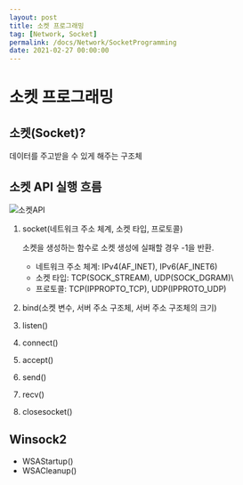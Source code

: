```yaml
---
layout: post
title: 소켓 프로그래밍
tag: [Network, Socket]
permalink: /docs/Network/SocketProgramming
date: 2021-02-27 00:00:00
---
```


# 소켓 프로그래밍

## 소켓(Socket)?

데이터를 주고받을 수 있게 해주는 구조체

## 소켓 API 실행 흐름

![소켓API](https://user-images.githubusercontent.com/52024566/109390864-6e9f9580-7957-11eb-8515-fccf7469f06c.PNG)

1. socket(네트워크 주소 체계, 소켓 타입, 프로토콜)

   소켓을 생성하는 함수로 소켓 생성에 실패할 경우 -1을 반환.

   - 네트워크 주소 체계: IPv4(AF_INET), IPv6(AF_INET6)
   - 소켓 타입: TCP(SOCK_STREAM), UDP(SOCK_DGRAM)\
   - 프로토콜: TCP(IPPROPTO_TCP), UDP(IPPROTO_UDP)

2. bind(소켓 변수, 서버 주소 구조체, 서버 주소 구조체의 크기)
3. listen()
4. connect()
5. accept()
6. send()
7. recv()
8. closesocket()

## Winsock2

- WSAStartup()
- WSACleanup()